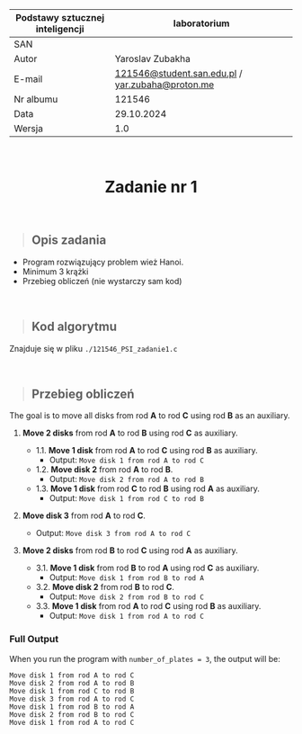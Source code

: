 <div align="center">

| Podstawy sztucznej inteligencji | laboratorium |
|---------------------------------|--------------|
| SAN                             |              |
| Autor                           | Yaroslav Zubakha |
| E-mail                          | 121546@student.san.edu.pl / yar.zubaha@proton.me |
| Nr albumu                       | 121546       |
| Data                            | 29.10.2024   |
| Wersja                          | 1.0          |

<br>

# **Zadanie nr 1** 

</div>

<br>

> ## Opis zadania
- Program rozwiązujący problem wież Hanoi.
- Minimum 3 krążki
- Przebieg obliczeń (nie wystarczy sam kod)

<br>

> ## Kod algorytmu
Znajduje się w pliku `./121546_PSI_zadanie1.c`

<br>


> ## Przebieg obliczeń

The goal is to move all disks from rod **A** to rod **C** using rod **B** as an auxiliary.

1. **Move 2 disks** from rod **A** to rod **B** using rod **C** as auxiliary.
    - 1.1. **Move 1 disk** from rod **A** to rod **C** using rod **B** as auxiliary.
        - Output: `Move disk 1 from rod A to rod C`
    - 1.2. **Move disk 2** from rod **A** to rod **B**.
        - Output: `Move disk 2 from rod A to rod B`
    - 1.3. **Move 1 disk** from rod **C** to rod **B** using rod **A** as auxiliary.
        - Output: `Move disk 1 from rod C to rod B`

2. **Move disk 3** from rod **A** to rod **C**.
    - Output: `Move disk 3 from rod A to rod C`

3. **Move 2 disks** from rod **B** to rod **C** using rod **A** as auxiliary.
    - 3.1. **Move 1 disk** from rod **B** to rod **A** using rod **C** as auxiliary.
        - Output: `Move disk 1 from rod B to rod A`
    - 3.2. **Move disk 2** from rod **B** to rod **C**.
        - Output: `Move disk 2 from rod B to rod C`
    - 3.3. **Move 1 disk** from rod **A** to rod **C** using rod **B** as auxiliary.
        - Output: `Move disk 1 from rod A to rod C`

### Full Output

When you run the program with `number_of_plates = 3`, the output will be:

```plaintext
Move disk 1 from rod A to rod C
Move disk 2 from rod A to rod B
Move disk 1 from rod C to rod B
Move disk 3 from rod A to rod C
Move disk 1 from rod B to rod A
Move disk 2 from rod B to rod C
Move disk 1 from rod A to rod C
